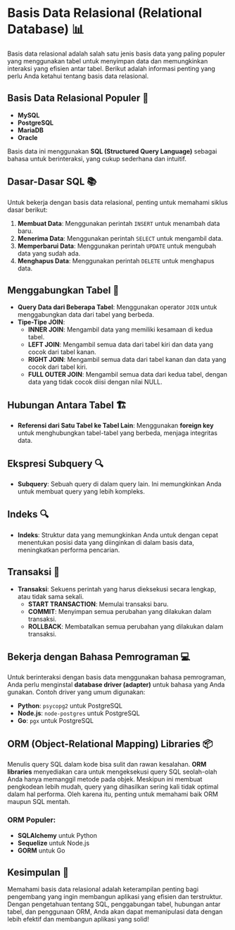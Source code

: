 # Basis Data Relasional (Relational Database) 📊

Basis data relasional adalah salah satu jenis basis data yang paling populer yang menggunakan tabel untuk menyimpan data dan memungkinkan interaksi yang efisien antar tabel. Berikut adalah informasi penting yang perlu Anda ketahui tentang basis data relasional.

## Basis Data Relasional Populer 🌟

- **MySQL**
- **PostgreSQL**
- **MariaDB**
- **Oracle**

Basis data ini menggunakan **SQL (Structured Query Language)** sebagai bahasa untuk berinteraksi, yang cukup sederhana dan intuitif.

## Dasar-Dasar SQL 📚

Untuk bekerja dengan basis data relasional, penting untuk memahami siklus dasar berikut:

1. **Membuat Data**: Menggunakan perintah `INSERT` untuk menambah data baru.
2. **Menerima Data**: Menggunakan perintah `SELECT` untuk mengambil data.
3. **Memperbarui Data**: Menggunakan perintah `UPDATE` untuk mengubah data yang sudah ada.
4. **Menghapus Data**: Menggunakan perintah `DELETE` untuk menghapus data.

## Menggabungkan Tabel 🔗

- **Query Data dari Beberapa Tabel**: Menggunakan operator `JOIN` untuk menggabungkan data dari tabel yang berbeda.
- **Tipe-Tipe JOIN**: 
  - **INNER JOIN**: Mengambil data yang memiliki kesamaan di kedua tabel.
  - **LEFT JOIN**: Mengambil semua data dari tabel kiri dan data yang cocok dari tabel kanan.
  - **RIGHT JOIN**: Mengambil semua data dari tabel kanan dan data yang cocok dari tabel kiri.
  - **FULL OUTER JOIN**: Mengambil semua data dari kedua tabel, dengan data yang tidak cocok diisi dengan nilai NULL.

## Hubungan Antara Tabel 🏗️

- **Referensi dari Satu Tabel ke Tabel Lain**: Menggunakan **foreign key** untuk menghubungkan tabel-tabel yang berbeda, menjaga integritas data.

## Ekspresi Subquery 🔍

- **Subquery**: Sebuah query di dalam query lain. Ini memungkinkan Anda untuk membuat query yang lebih kompleks.

## Indeks 🔍

- **Indeks**: Struktur data yang memungkinkan Anda untuk dengan cepat menentukan posisi data yang diinginkan di dalam basis data, meningkatkan performa pencarian.

## Transaksi 💼

- **Transaksi**: Sekuens perintah yang harus dieksekusi secara lengkap, atau tidak sama sekali.
  - **START TRANSACTION**: Memulai transaksi baru.
  - **COMMIT**: Menyimpan semua perubahan yang dilakukan dalam transaksi.
  - **ROLLBACK**: Membatalkan semua perubahan yang dilakukan dalam transaksi.

## Bekerja dengan Bahasa Pemrograman 💻

Untuk berinteraksi dengan basis data menggunakan bahasa pemrograman, Anda perlu menginstal **database driver (adapter)** untuk bahasa yang Anda gunakan. Contoh driver yang umum digunakan:
- **Python**: `psycopg2` untuk PostgreSQL
- **Node.js**: `node-postgres` untuk PostgreSQL
- **Go**: `pgx` untuk PostgreSQL

## ORM (Object-Relational Mapping) Libraries 📦

Menulis query SQL dalam kode bisa sulit dan rawan kesalahan. **ORM libraries** menyediakan cara untuk mengeksekusi query SQL seolah-olah Anda hanya memanggil metode pada objek. Meskipun ini membuat pengkodean lebih mudah, query yang dihasilkan sering kali tidak optimal dalam hal performa. Oleh karena itu, penting untuk memahami baik ORM maupun SQL mentah.

### ORM Populer:
- **SQLAlchemy** untuk Python
- **Sequelize** untuk Node.js
- **GORM** untuk Go

## Kesimpulan 🎉

Memahami basis data relasional adalah keterampilan penting bagi pengembang yang ingin membangun aplikasi yang efisien dan terstruktur. Dengan pengetahuan tentang SQL, penggabungan tabel, hubungan antar tabel, dan penggunaan ORM, Anda akan dapat memanipulasi data dengan lebih efektif dan membangun aplikasi yang solid!
